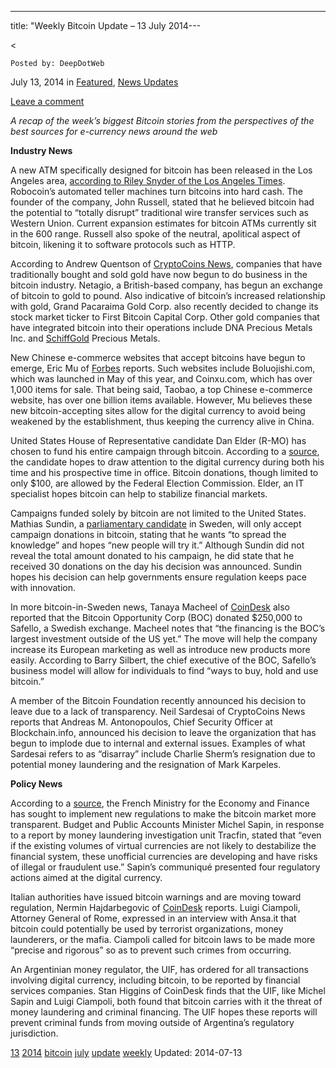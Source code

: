 ---
title: "Weekly Bitcoin Update – 13 July 2014---

<article class="post-listing post-6463 post type-post status-publish format-standard has-post-thumbnail hentry  tag-1826 tag-1779 tag-bitcoin tag-july tag-update tag-weekly">
    
<    
    
        
    Posted by: DeepDotWeb
    
    
<span>July 13, 2014</span>
<span>in <a href="https://www.deepdotweb.com/category/deepdot-news/" rel="category tag">Featured</a>, <a href="https://www.deepdotweb.com/category/news-updates/" rel="category tag">News Updates</a></span>
    
<a href="/2014/07/13/weekly-bitcoin-update-13-july-2014/#respond">Leave a comment</a></span>
</p>
<div class="clear"></div>
    
<div class="entry">
    
<p><em>A recap of the week&#8217;s biggest Bitcoin stories from the perspectives of the best sources for e-currency news around the web</em></p>
<p><strong>Industry News</strong></p>
<p>A new ATM specifically designed for bitcoin has been released in the Los Angeles area, <a href="http://www.latimes.com/business/la-fi-robocoin-20140708-story.html">according to Riley Snyder of the Los Angeles Times</a>. Robocoin’s automated teller machines turn bitcoins into hard cash. The founder of the company, John Russell, stated that he believed bitcoin had the potential to “totally disrupt” traditional wire transfer services such as Western Union. Current expansion estimates for bitcoin ATMs currently sit in the 600 range. Russell also spoke of the neutral, apolitical aspect of bitcoin, likening it to software protocols such as HTTP.</p>
<p>According to Andrew Quentson of <a href="http://www.cryptocoinsnews.com/news/gold-companies-rushing-bitcoin/2014/07/11">CryptoCoins News</a>, companies that have traditionally bought and sold gold have now begun to do business in the bitcoin industry. Netagio, a British-based company, has begun an exchange of bitcoin to gold to pound. Also indicative of bitcoin’s increased relationship with gold, Grand Pacaraima Gold Corp. also recently decided to change its stock market ticker to First Bitcoin Capital Corp. Other gold companies that have integrated bitcoin into their operations include DNA Precious Metals Inc. and <a href="http://schiffgold.com/">SchiffGold</a> Precious Metals.</p>
<p>New Chinese e-commerce websites that accept bitcoins have begun to emerge, Eric Mu of <a href="http://www.forbes.com/sites/ericxlmu/2014/07/10/chinese-bitcoin-e-commerce-websites-emerge-without-fanfare/">Forbes</a> reports. Such websites include Boluojishi.com, which was launched in May of this year, and Coinxu.com, which has over 1,000 items for sale. That being said, Taobao, a top Chinese e-commerce website, has over one billion items available. However, Mu believes these new bitcoin-accepting sites allow for the digital currency to avoid being weakened by the establishment, thus keeping the currency alive in China.</p>
<p>United States House of Representative candidate Dan Elder (R-MO) has chosen to fund his entire campaign through bitcoin. According to a <a href="http://interact.stltoday.com/pr/releases/PR071014025017779">source</a>, the candidate hopes to draw attention to the digital currency during both his time and his prospective time in office. Bitcoin donations, though limited to only $100, are allowed by the Federal Election Commission. Elder, an IT specialist hopes bitcoin can help to stabilize financial markets.</p>
<p>Campaigns funded solely by bitcoin are not limited to the United States. Mathias Sundin, a <a href="http://www.independent.co.uk/news/world/europe/swedens-mathias-sundin-the-worlds-first-political-bitcoin-only-candidate-9602190.html">parliamentary candidate</a> in Sweden, will only accept campaign donations in bitcoin, stating that he wants “to spread the knowledge” and hopes “new people will try it.” Although Sundin did not reveal the total amount donated to his campaign, he did state that he received 30 donations on the day his decision was announced. Sundin hopes his decision can help governments ensure regulation keeps pace with innovation.</p>
<p>In more bitcoin-in-Sweden news, Tanaya Macheel of <a href="http://www.coindesk.com/bitcoin-opportunity-corp-invests-250k-swedish-exchange-safello/">CoinDesk</a> also reported that the Bitcoin Opportunity Corp (BOC) donated $250,000 to Safello, a Swedish exchange. Macheel notes that “the financing is the BOC’s largest investment outside of the US yet.” The move will help the company increase its European marketing as well as introduce new products more easily. According to Barry Silbert, the chief executive of the BOC, Safello’s business model will allow for individuals to find “ways to buy, hold and use bitcoin.”</p>
<p>A member of the Bitcoin Foundation recently announced his decision to leave due to a lack of transparency. Neil Sardesai of CryptoCoins News reports that Andreas M. Antonopoulos, Chief Security Officer at Blockchain.info, announced his decision to leave the organization that has begun to implode due to internal and external issues. Examples of what Sardesai refers to as “disarray” include Charlie Sherm’s resignation due to potential money laundering and the resignation of Mark Karpeles.</p>
<p><strong>Policy News</strong></p>
<p>According to a <a href="http://www.logicoins.org/french-government-outlines-new-regulations-for-bitcoin-market-transparency/">source</a>, the French Ministry for the Economy and Finance has sought to implement new regulations to make the bitcoin market more transparent. Budget and Public Accounts Minister Michel Sapin, in response to a report by money laundering investigation unit Tracfin, stated that “even if the existing volumes of virtual currencies are not likely to destabilize the financial system, these unofficial currencies are developing and have risks of illegal or fraudulent use.” Sapin’s communiqué presented four regulatory actions aimed at the digital currency.</p>
<p>Italian authorities have issued bitcoin warnings and are moving toward regulation, Nermin Hajdarbegovic of <a href="http://www.coindesk.com/italian-authorities-issue-new-bitcoin-warnings-urge-regulation/">CoinDesk</a> reports. Luigi Ciampoli, Attorney General of Rome, expressed in an interview with Ansa.it that bitcoin could potentially be used by terrorist organizations, money launderers, or the mafia. Ciampoli called for bitcoin laws to be made more “precise and rigorous” so as to prevent such crimes from occurring.</p>
<p>An Argentinian money regulator, the UIF, has ordered for all transactions involving digital currency, including bitcoin, to be reported by financial services companies. Stan Higgins of CoinDesk finds that the UIF, like Michel Sapin and Luigi Ciampoli, both found that bitcoin carries with it the threat of money laundering and criminal financing. The UIF hopes these reports will prevent criminal funds from moving outside of Argentina’s regulatory jurisdiction.</p>
    
    
</div><!-- .entry /-->
<a href="https://www.deepdotweb.com/tag/13/" rel="tag">13</a> <a href="https://www.deepdotweb.com/tag/2014/" rel="tag">2014</a> <a href="https://www.deepdotweb.com/tag/bitcoin/" rel="tag">bitcoin</a> <a href="https://www.deepdotweb.com/tag/july/" rel="tag">july</a> <a href="https://www.deepdotweb.com/tag/update/" rel="tag">update</a> <a href="https://www.deepdotweb.com/tag/weekly/" rel="tag">weekly</a></span>				
Updated: 2014-07-13
    
    
</div><!-- .post-inner -->
</article><!-- .post-listing -->

